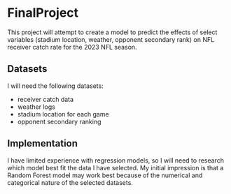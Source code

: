 # FinalProject
 This project will attempt to create a model to predict the effects of select variables (stadium location, weather, opponent secondary rank)
 on NFL receiver catch rate for the 2023 NFL season.

## Datasets
I will need the following datasets:
- receiver catch data
- weather logs
- stadium location for each game
- opponent secondary ranking

## Implementation
I have limited experience with regression models, so I will need to research which model best fit the data I have selected. My initial impression is that 
a Random Forest model may work best because of the numerical and categorical nature of the selected datasets.
